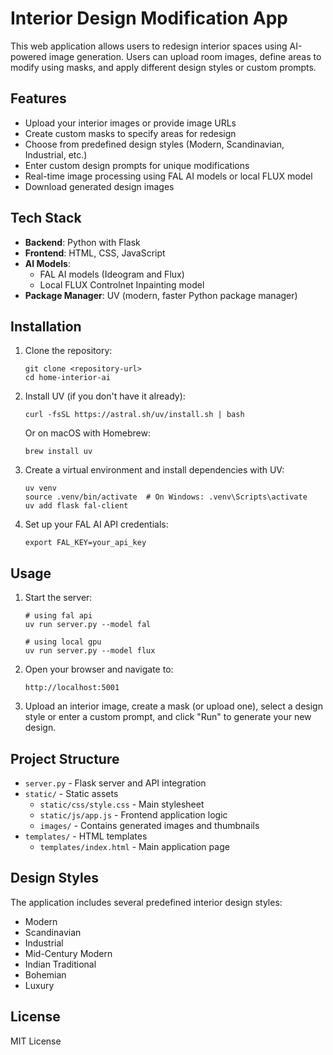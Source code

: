 # Interior Design Modification App

This web application allows users to redesign interior spaces using AI-powered image generation. Users can upload room images, define areas to modify using masks, and apply different design styles or custom prompts.

## Features

- Upload your interior images or provide image URLs
- Create custom masks to specify areas for redesign
- Choose from predefined design styles (Modern, Scandinavian, Industrial, etc.)
- Enter custom design prompts for unique modifications
- Real-time image processing using FAL AI models or local FLUX model
- Download generated design images

## Tech Stack

- **Backend**: Python with Flask
- **Frontend**: HTML, CSS, JavaScript
- **AI Models**: 
  - FAL AI models (Ideogram and Flux)
  - Local FLUX Controlnet Inpainting model
- **Package Manager**: UV (modern, faster Python package manager)

## Installation

1. Clone the repository:
   ```
   git clone <repository-url>
   cd home-interior-ai
   ```

2. Install UV (if you don't have it already):
   ```
   curl -fsSL https://astral.sh/uv/install.sh | bash
   ```
   
   Or on macOS with Homebrew:
   ```
   brew install uv
   ```

3. Create a virtual environment and install dependencies with UV:
   ```
   uv venv
   source .venv/bin/activate  # On Windows: .venv\Scripts\activate
   uv add flask fal-client
   ```

4. Set up your FAL AI API credentials:
   ```
   export FAL_KEY=your_api_key
   ```

## Usage

1. Start the server:
   ```
   # using fal api 
   uv run server.py --model fal
   ```

   ```
   # using local gpu
   uv run server.py --model flux
   ```

2. Open your browser and navigate to:
   ```
   http://localhost:5001
   ```

3. Upload an interior image, create a mask (or upload one), select a design style or enter a custom prompt, and click "Run" to generate your new design.

## Project Structure

- `server.py` - Flask server and API integration
- `static/` - Static assets
  - `static/css/style.css` - Main stylesheet
  - `static/js/app.js` - Frontend application logic
  - `images/` - Contains generated images and thumbnails
- `templates/` - HTML templates
  - `templates/index.html` - Main application page

## Design Styles

The application includes several predefined interior design styles:
- Modern
- Scandinavian
- Industrial
- Mid-Century Modern
- Indian Traditional
- Bohemian
- Luxury

## License

MIT License